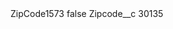 <?xml version="1.0" encoding="UTF-8"?>
<CustomMetadata xmlns="http://soap.sforce.com/2006/04/metadata" xmlns:xsi="http://www.w3.org/2001/XMLSchema-instance" xmlns:xsd="http://www.w3.org/2001/XMLSchema">
    <label>ZipCode1573</label>
    <protected>false</protected>
    <values>
        <field>Zipcode__c</field>
        <value xsi:type="xsd:string">30135</value>
    </values>
</CustomMetadata>
